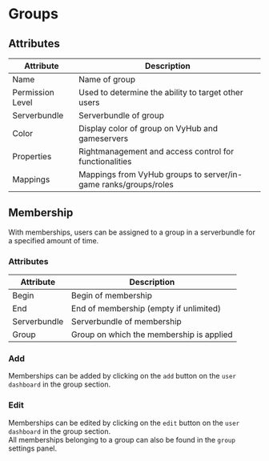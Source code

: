 # Groups

## Attributes

| Attribute        | Description                                                     |
|------------------|-----------------------------------------------------------------|
| Name             | Name of group                                                   |
| Permission Level | Used to determine the ability to target other users             |
| Serverbundle     | Serverbundle of group                                           |
| Color            | Display color of group on VyHub and gameservers                 |
| Properties       | Rightmanagement and access control for functionalities          |
| Mappings         | Mappings from VyHub groups to server/in-game ranks/groups/roles |


## Membership
With memberships, users can be assigned to a group in a serverbundle for a specified amount of time.

### Attributes

| Attribute    | Description                              |
|--------------|------------------------------------------|
| Begin        | Begin of membership                      |
| End          | End of membership (empty if unlimited)   |
| Serverbundle | Serverbundle of membership               |
| Group        | Group on which the membership is applied |


### Add

Memberships can be added by clicking on the `add` button on the `user dashboard` in the group section.

### Edit

Memberships can be edited by clicking on the `edit` button on the `user dashboard` in the group section.  
All memberships belonging to a group can also be found in the `group` settings panel.

